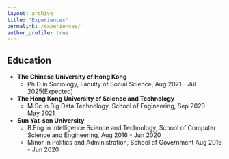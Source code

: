 ```yaml
---
layout: archive
title: "Experiences"
permalink: /experiences/
author_profile: true
---
```


## Education

* <b>The Chinese University of Hong Kong</b>
    * Ph.D in Sociology, Faculty of Social Science, Aug 2021 - Jul 2025(Expected)
* <b>The Hong Kong University of Science and Technology</b>
    * M.Sc in Big Data Technology, School of Engineering, Sep 2020 - May 2021
* <b>Sun Yat-sen University</b>
    * B.Eng in Intelligence Science and Technology, School of Computer Science and Engineering, Aug 2016 - Jun 2020
    * Minor in Politics and Administration, School of Government Aug 2016 - Jun 2020
